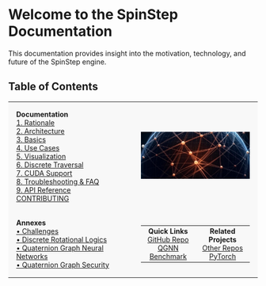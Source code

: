 # Welcome to the SpinStep Documentation

This documentation provides insight into the motivation, technology, and future of the SpinStep engine.

## Table of Contents

<table>
  <tr>
    <td style="width: 50%; background-color: #f8f8f8; vertical-align: top; padding: 16px;">
      <strong>Documentation</strong><br>
      <a href="01_rationale.md">1. Rationale</a><br>
      <a href="02_architecture.md">2. Architecture</a><br>
      <a href="03_basics.md">3. Basics</a><br>
      <a href="04_use_cases.md">4. Use Cases</a><br>
      <a href="05_visualization.md">5. Visualization</a><br>
      <a href="06_discrete_traversal.md">6. Discrete Traversal</a><br>
      <a href="07_cuda_support.md">7. CUDA Support</a><br>
      <a href="08_troubleshooting.md">8. Troubleshooting & FAQ</a><br>
      <a href="09_API_reference.md">9. API Reference</a><br>
      <a href="CONTRIBUTING.md">CONTRIBUTING</a>
    </td>
    <td style="width: 50%; background-color: #f8f8f8; text-align: center; vertical-align: middle; padding: 16px;">
      <img src="assets/img/docs-bg1.png" alt="An artistic concept of a spherical graph" style="max-width: 100%; height: auto;">
    </td>
  </tr>
  <tr>
    <td style="background-color: #f8f8f8; vertical-align: top; padding: 16px;">
      <strong>Annexes</strong><br>
      <a href="annex_challenges.md">• Challenges</a><br>
      <a href="annex_discrete_rotational_logics.md">• Discrete Rotational Logics</a><br>
      <a href="annex_qgnn.md">• Quaternion Graph Neural Networks</a><br>
      <a href="annex_security.md">• Quaternion Graph Security</a>
    </td>
    <td style="background-color: #f8f8f8; padding: 16px;">
      <table style="width: 100%;">
        <tr>
          <td style="width: 50%; vertical-align: top; text-align: center;">
            <strong>Quick Links</strong><br>
            <a href="https://github.com/VoxLeone/SpinStep">GitHub Repo</a><br>
            <a href="benchmark/qgnn.py">QGNN Benchmark</a>
          </td>
          <td style="width: 50%; vertical-align: top; text-align: center;">
            <strong>Related Projects</strong><br>
            <a href="https://github.com/VoxLeone">Other Repos</a><br>
            <a href="https://pytorch.org">PyTorch</a>
          </td>
        </tr>
      </table>
    </td>
  </tr>
</table>

